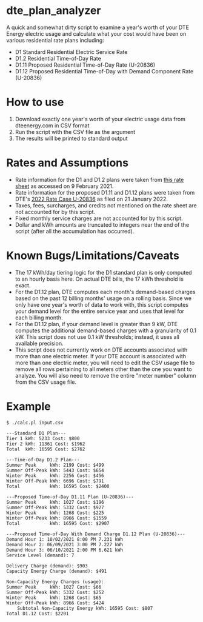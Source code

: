 # dte_plan_analyzer
A quick and somewhat dirty script to examine a year's worth of your DTE Energy electric usage and calculate what your cost would have been on various residential rate plans including:
* D1 Standard Residential Electric Service Rate
* D1.2 Residential Time-of-Day Rate
* D1.11 Proposed Residential Time-of-Day Rate (U-20836)
* D1.12 Proposed Residential Time-of-Day with Demand Component Rate (U-20836)

# How to use 
1. Download exactly one year's worth of your electric usage data from dteenergy.com in CSV format
2. Run the script with the CSV file as the argument
3. The results will be printed to standard output

# Rates and Assumptions
* Rate information for the D1 and D1.2 plans were taken from [this rate sheet](https://newlook.dteenergy.com/wps/wcm/connect/23195474-a4d1-4d38-aa30-a4426fd3336b/WholeHouseRateOptions.pdf?MOD=AJPERES&CACHEID=23195474-a4d1-4d38-aa30-a4426fd3336b) as accessed on 9 February 2021. 
* Rate information for the proposed D1.11 and D1.12 plans were taken from DTE's [2022 Rate Case U-20836](https://mi-psc.force.com/s/case/500t000000WH1HKAA1/in-the-matter-of-the-application-of-dte-electric-company-for-authority-to-increase-its-rates-amend-its-rate-schedules-and-rules-governing-the-distribution-and-supply-of-electric-energy-and-for-miscellaneous-accounting-authority) as filed on 21 January 2022.
* Taxes, fees, surcharges, and credits not mentioned on the rate sheet are not accounted for by this script.
* Fixed monthly service charges are not accounted for by this script.
* Dollar and kWh amounts are truncated to integers near the end of the script (after all the accumulation has occurred).

# Known Bugs/Limitations/Caveats
* The 17 kWh/day tiering logic for the D1 standard plan is only computed to an hourly basis here. On actual DTE bills, the 17 kWh threshold is exact.
* For the D1.12 plan, DTE computes each month's demand-based charges based on the past 12 billing months' usage on a rolling basis. Since we only have one year's worth of data to work with, this script computes your demand level for the entire service year and uses that level for each billing month.
* For the D1.12 plan, if your demand level is greater than 9 kW, DTE computes the additional demand-based charges with a granularity of 0.1 kW. This script does not use 0.1 kW thresholds; instead, it uses all available precision. 
* This script does not currently work on DTE accounts associated with more than one electric meter. If your DTE account is associated with more than one electric meter, you will need to edit the CSV usage file to remove all rows pertaining to all meters other than the one you want to analyze. You will also need to remove the entire "meter number" column from the CSV usage file.

# Example
    $ ./calc.pl input.csv

    ---Standard D1 Plan---
    Tier 1 kWh: 5233 Cost: $800
    Tier 2 kWh: 11361 Cost: $1962
    Total  kWh: 16595 Cost: $2762

    ---Time-of-Day D1.2 Plan---
    Summer Peak     kWh: 2199 Cost: $499
    Summer Off-Peak kWh: 5443 Cost: $654
    Winter Peak     kWh: 2256 Cost: $456
    Winter Off-Peak kWh: 6696 Cost: $791
    Total           kWh: 16595 Cost: $2400

    ---Proposed Time-of-Day D1.11 Plan (U-20836)---
    Summer Peak     kWh: 1027 Cost: $196
    Summer Off-Peak kWh: 5332 Cost: $927
    Winter Peak     kWh: 1268 Cost: $225
    Winter Off-Peak kWh: 8966 Cost: $1559
    Total           kWh: 16595 Cost: $2907

    ---Proposed Time-of-Day With Demand Charge D1.12 Plan (U-20836)---
    Demand Hour 1: 10/02/2021 8:00 PM 7.231 kWh
    Demand Hour 2: 06/09/2021 3:00 PM 7.227 kWh
    Demand Hour 3: 06/10/2021 2:00 PM 6.621 kWh
    Service Level (demand): 7

    Delivery Charge (demand): $903
    Capacity Energy Charge (demand): $491

    Non-Capacity Energy Charges (usage):
    Summer Peak     kWh: 1027 Cost: $66
    Summer Off-Peak kWh: 5332 Cost: $252
    Winter Peak     kWh: 1268 Cost: $65
    Winter Off-Peak kWh: 8966 Cost: $424
        Subtotal Non-Capacity Energy kWh: 16595 Cost: $807
    Total D1.12 Cost: $2201
